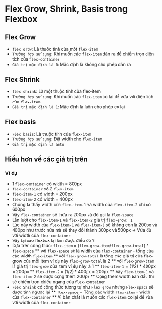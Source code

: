 # Flex Grow, Shrink, Basis trong Flexbox 
## Flex Grow 
* `flex grow`: Là thuộc tính của một `flex-item `
* `Trường hợp sử dụng`: Khi muốn các `flex-item` dãn ra để chiếm trọn diện tích của `flex-container`
* `Giá trị mặc định là 0`: Mặc định là không cho phép dãn ra
## Flex Shrink
* `flex shrink`: Là một thuộc tính của flex-item
* `Trường hợp sử dụng`: Khi muốn các `flex-item` co lại để vừa với diện tích của `flex-item`
* `Giá trị mặc định là 1`: Mặc định là luôn cho phép co lại
## Flex basis
* `Flex basis`: Là thuộc tính của `flex-item`
* `Trường hợp sử dụng`: Đặt width cho `flex-item`
* `Giá trị mặc định là auto`
## Hiểu hơn về các giá trị trên
### Ví dụ
* 1 `flex-container` có width = 800px
* `flex-container` có 2 `flex-item`
* `flex-item-1` có width = 200px
* `flex-item-2` có width = 400px 
* Chúng ta thấy width của `flex-item-1` và width của `flex-item-2` chỉ có 600px 
* Vậy `flex-container` sẽ thừa ra 200px và đó gọi là `flex-space`
* Lần lượt cho `flex-item-1` và `flex-item-2` giá trị `flex-grow: 1`
* Lúc này width của `flex-item-1` và `flex-item-2` sẽ không còn là 200px và 400px như trước nữa mà sẽ thay đổi thành 300px và 500px -> Vừa đủ với width của `flex-container`
* Vậy tại sao flexbox lại làm được điều đó ?
* Dựa trên công thức: `flex-item` = (`flex-grow-item`/`flex-grow-total`) * `flex-space` 
        ** với `flex-space` sẽ là width của `flex-container` - tổng của các width `flex-item`
        ** với `flex-grow-total` là tổng các giá trị của flex-grow của mỗi item ví dụ này `flex-grow-total` là 2
        ** với `flex-grow-item` là giá trị `flex-grow` của item ví dụ này là 1
        ** `flex-item-1` = (1/2) * 400px = 200px
        ** `flex-item-2` = (1/2) * 400px = 200px
        ** Vậy `flex-item-1` và `flex-item-2` sẽ được cộng thêm 200px
        ** Cộng thêm width ban đầu thì sẽ chiếm trọn chiều ngang của `flex-container`
* `Flex Shrink` có công thức tương tự như `Flex grow` nhưng `Flex-space` sẽ được tính ngược lại
    ** `flex-space` = Tổng các width `flex-item` - width của `flex-container`
    ** Vì bản chất là muốn các `flex-item` co lại để vừa với width của `flex-container`

